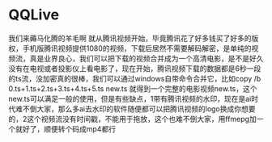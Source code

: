 # QQLive
我们来薅马化腾的羊毛啊
就从腾讯视频开始，毕竟腾讯花了好多钱买了好多的版权，手机版腾讯视频提供1080的视频，下载后居然不需要解码解密，是单纯的视频流，真是业界良心，我们可以把下载的视频合并成为一个高清电影，是不是好久没有在电视或者投影仪上看电影了，现在开始，腾讯视频下载的数据都是6秒一段的ts流，没加密真的很棒，我们可以通过windows自带命令合并它，比如copy /b 0.ts+1.ts+2.ts+3.ts+4.ts+5.ts new.ts
就得到一个完整的电影视频new.ts，这个new.ts可以满足一般的使用，但是有些缺点，1带有腾讯视频的水印，现在是ai时代难不倒大家，那么多ai去水印的软件随便都可以把腾讯视频的logo换成你想要的，2这个视频流没有时间戳，不能用于拖放，这个也难不倒大家，用ffmepg加一个就好了，顺便转个码成mp4都行
